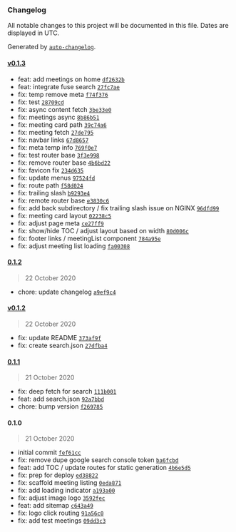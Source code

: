### Changelog

All notable changes to this project will be documented in this file. Dates are displayed in UTC.

Generated by [`auto-changelog`](https://github.com/CookPete/auto-changelog).

#### [v0.1.3](https://github.com/ICJIA/icjia-irb-next/compare/0.1.2...v0.1.3)

- feat: add meetings on home [`df2632b`](https://github.com/ICJIA/icjia-irb-next/commit/df2632bd93dacbd0dc5820fe0a4948211f4ffec9)
- feat: integrate fuse search [`27fc7ae`](https://github.com/ICJIA/icjia-irb-next/commit/27fc7aecaeeb02b53b36c10834280908e3d53887)
- fix: temp remove meta [`f74f376`](https://github.com/ICJIA/icjia-irb-next/commit/f74f3761d7d86db582c197cba0361e7e38b8d36d)
- fix: test [`28709cd`](https://github.com/ICJIA/icjia-irb-next/commit/28709cd48ee9175e2adc7951fe1a0047a35eab2a)
- fix: async content fetch [`3be33e0`](https://github.com/ICJIA/icjia-irb-next/commit/3be33e05e41c67cd1740c032bc5df1674a1c4d9e)
- fix: meetings async [`8b86b51`](https://github.com/ICJIA/icjia-irb-next/commit/8b86b51aae01c1268b2d4eb020c53e18cdd3cd13)
- fix: meeting card path [`39c74a6`](https://github.com/ICJIA/icjia-irb-next/commit/39c74a6e5aa7b99e387709c6d6973d4985cb96c9)
- fix: meeting fetch [`27de795`](https://github.com/ICJIA/icjia-irb-next/commit/27de795677ef3c5a7b58de949eaf04ae45ed3d2d)
- fix: navbar links [`67d8657`](https://github.com/ICJIA/icjia-irb-next/commit/67d86572834a31bc1dcc2a1f8ce136f50097d5a6)
- fix: meta temp info [`769f0e7`](https://github.com/ICJIA/icjia-irb-next/commit/769f0e728ea7fbcd68cd73a51569695b019a6f9f)
- fix: test router base [`3f3e998`](https://github.com/ICJIA/icjia-irb-next/commit/3f3e998a499d56cc5c7c3bff9b69d7014ac22e70)
- fix: remove router base [`4b6bd22`](https://github.com/ICJIA/icjia-irb-next/commit/4b6bd22ac8b8d6557408ffe67a1acc723176e9ef)
- fix: favicon fix [`234d635`](https://github.com/ICJIA/icjia-irb-next/commit/234d6350e500bc2a8748a6c8ea9abc3e051d8a56)
- fix: update menus [`97524fd`](https://github.com/ICJIA/icjia-irb-next/commit/97524fde850816c63c48a4c264a9a190eaf7b43d)
- fix: route path [`f58d024`](https://github.com/ICJIA/icjia-irb-next/commit/f58d02402c6d2ede0bed12de6423c244c2b90a6b)
- fix: trailing slash [`b9293e4`](https://github.com/ICJIA/icjia-irb-next/commit/b9293e4dcffd35328f4d5c3100e4ae62eee3238f)
- fix: remote router base [`e3830c6`](https://github.com/ICJIA/icjia-irb-next/commit/e3830c62050e898048e7ed8cdddd487af7b5458c)
- fix: add back subdirectory / fix trailing slash issue on NGINX [`96dfd99`](https://github.com/ICJIA/icjia-irb-next/commit/96dfd99a384dfebd2086e88d711dc22906adab8c)
- fix: meeting card layout [`02238c5`](https://github.com/ICJIA/icjia-irb-next/commit/02238c5e3105c3d74511cf724c2f4dd08831ef7d)
- fix: adjust page meta [`ce27ff9`](https://github.com/ICJIA/icjia-irb-next/commit/ce27ff99736101d9a7384344bc22e995ea58ba59)
- fix: show/hide TOC / adjust layout based on width [`80d006c`](https://github.com/ICJIA/icjia-irb-next/commit/80d006cb1189d911abaef9cf726cf3b4a5cb3bed)
- fix: footer links / meetingList component [`784a95e`](https://github.com/ICJIA/icjia-irb-next/commit/784a95eb612b3ddddb1496eda6d243b71605cada)
- fix: adjust meeting list loading [`fa00308`](https://github.com/ICJIA/icjia-irb-next/commit/fa00308b2fde67228a5a47e2e0ebc683d957da12)

#### [0.1.2](https://github.com/ICJIA/icjia-irb-next/compare/v0.1.2...0.1.2)

> 22 October 2020

- chore: update changelog [`a9ef9c4`](https://github.com/ICJIA/icjia-irb-next/commit/a9ef9c4c6939e0d334c2213179402959c1c6d684)

#### [v0.1.2](https://github.com/ICJIA/icjia-irb-next/compare/0.1.1...v0.1.2)

> 22 October 2020

- fix: update README [`373af9f`](https://github.com/ICJIA/icjia-irb-next/commit/373af9fe0fd161c4f05cded3860c4c0b8b644d10)
- fix: create search.json [`27dfba4`](https://github.com/ICJIA/icjia-irb-next/commit/27dfba45d665c621e89c4fd96caef4a64507de86)

#### [0.1.1](https://github.com/ICJIA/icjia-irb-next/compare/0.1.0...0.1.1)

> 21 October 2020

- fix: deep fetch for search [`111b001`](https://github.com/ICJIA/icjia-irb-next/commit/111b0016e100d5e8cdb2185463b674d57cecd0a8)
- feat: add search.json [`92a7bbd`](https://github.com/ICJIA/icjia-irb-next/commit/92a7bbd39b35441a6d58e0e8833b9f1d96134b7e)
- chore: bump version [`f269785`](https://github.com/ICJIA/icjia-irb-next/commit/f2697855c74d549991785a1bcab60b5cc9c754ff)

#### 0.1.0

> 21 October 2020

- initial commit [`fef61cc`](https://github.com/ICJIA/icjia-irb-next/commit/fef61cce350a5d1be4407f7d8d09f71ec0fd6968)
- fix: remove dupe google search console token [`ba6fcbd`](https://github.com/ICJIA/icjia-irb-next/commit/ba6fcbd215dd04ca3fae263fd7f39f1c4af7c554)
- feat: add TOC / update routes for static generation [`4b6e5d5`](https://github.com/ICJIA/icjia-irb-next/commit/4b6e5d5eff476f4299e6219b645876eef5c4adf7)
- fix: prep for deploy [`ed38822`](https://github.com/ICJIA/icjia-irb-next/commit/ed38822f51eda811116ac1aa9901d59baab4b8b4)
- fix: scaffold meeting listing [`0eda871`](https://github.com/ICJIA/icjia-irb-next/commit/0eda8713889d21d6836cfdab96965863c28f2dfe)
- fix: add loading indicator [`a193a00`](https://github.com/ICJIA/icjia-irb-next/commit/a193a00d98612bcacef7e727b495512cfbfb3ea8)
- fix: adjust image logo [`3592fec`](https://github.com/ICJIA/icjia-irb-next/commit/3592fecb144f40d213111238f6d6a7b7222fa8ee)
- feat: add sitemap [`c643a49`](https://github.com/ICJIA/icjia-irb-next/commit/c643a490a6c709379637da1e96f4b27a9e507aad)
- fix: logo click routing [`91a56c0`](https://github.com/ICJIA/icjia-irb-next/commit/91a56c0e0cec196c768552043b136f98ade508c8)
- fix: add test meetings [`09dd3c3`](https://github.com/ICJIA/icjia-irb-next/commit/09dd3c3de127fecf3433e8597233f2893e1e8746)
